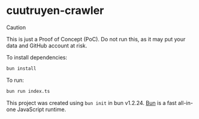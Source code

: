 # cuutruyen-crawler

> [!CAUTION]
> This is just a Proof of Concept (PoC). Do not run this, as it may put your data and GitHub account at risk.

To install dependencies:

```bash
bun install
```

To run:

```bash
bun run index.ts
```

This project was created using `bun init` in bun v1.2.24. [Bun](https://bun.com) is a fast all-in-one JavaScript runtime.
